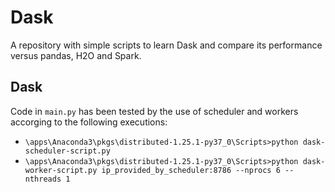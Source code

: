 # Dask
A repository with simple scripts to learn Dask and compare its
performance versus pandas, H2O and Spark.


## Dask

Code in `main.py` has been tested by the use of scheduler and workers
accorging to the following executions:

* `\apps\Anaconda3\pkgs\distributed-1.25.1-py37_0\Scripts>python dask-scheduler-script.py`
* `\apps\Anaconda3\pkgs\distributed-1.25.1-py37_0\Scripts>python dask-worker-script.py ip_provided_by_scheduler:8786 --nprocs 6 --nthreads 1`
